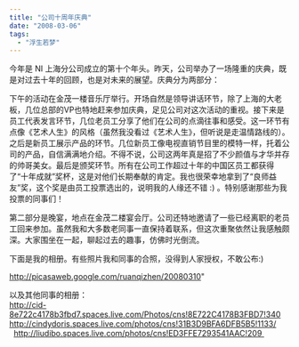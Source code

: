 ```yaml
---
title: "公司十周年庆典"
date: "2008-03-06"
tags: 
  - "浮生若梦"
---
```


今年是 NI 上海分公司成立的第十个年头。昨天，公司举办了一场隆重的庆典，既是对过去十年的回顾，也是对未来的展望。庆典分为两部分：

下午的活动在金茂一楼音乐厅举行。开场自然是领导讲话环节，除了上海的大老板，几位总部的VP也特地赶来参加庆典，足见公司对这次活动的重视。接下来是员工代表发言环节，几位老员工分享了他们在公司的点滴往事和感受。这一环节有点像《艺术人生》的风格（虽然我没看过《艺术人生》，但听说是走温情路线的）。之后是新员工展示产品的环节。几位新员工像电视直销节目里的模特一样，托着公司的产品，自信满满地介绍。不得不说，公司这两年真是招了不少颜值与才华并存的帅哥美女。最后是颁奖环节。所有在公司工作超过十年的中国区员工都获得了“十年成就”奖杯，这是对他们长期奉献的肯定。我也很荣幸地拿到了“良师益友”奖，这个奖是由员工投票选出的，说明我的人缘还不错 :) 。特别感谢那些为我投票的同事们！

第二部分是晚宴，地点在金茂二楼宴会厅。公司还特地邀请了一些已经离职的老员工回来参加。虽然我和大多数老同事一直保持着联系，但这次重聚依然让我感触颇深。大家围坐在一起，聊起过去的趣事，仿佛时光倒流。

下面是我的相册。有些照片我和同事的合照，没得到人家授权，不敢公布:)

http://picasaweb.google.com/ruanqizhen/20080310"

以及其他同事的相册：  
  http://cid-8e722c4178b3fbd7.spaces.live.com/Photos/cns!8E722C4178B3FBD7!340
  http://cindydoris.spaces.live.com/photos/cns!31B3D9BFA6DFB5B5!1133/
  http://liudibo.spaces.live.com/photos/cns!ED3FFE7293541AAC!209  


